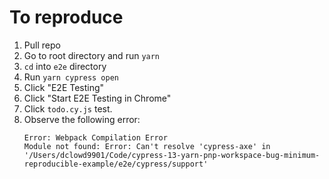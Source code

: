 # To reproduce

1. Pull repo
2. Go to root directory and run `yarn`
3. `cd` into `e2e` directory
4. Run `yarn cypress open`
5. Click "E2E Testing"
6. Click "Start E2E Testing in Chrome"
7. Click `todo.cy.js` test.
8. Observe the following error:
   ```
   Error: Webpack Compilation Error
   Module not found: Error: Can't resolve 'cypress-axe' in '/Users/dclowd9901/Code/cypress-13-yarn-pnp-workspace-bug-minimum-reproducible-example/e2e/cypress/support'
   ```
